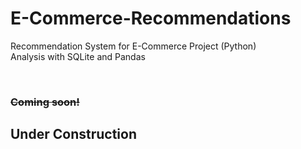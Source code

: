 # E-Commerce-Recommendations
Recommendation System for E-Commerce Project (Python)<br>
Analysis with SQLite and Pandas


<br>

### <strike>Coming soon!</strike>
## Under Construction
